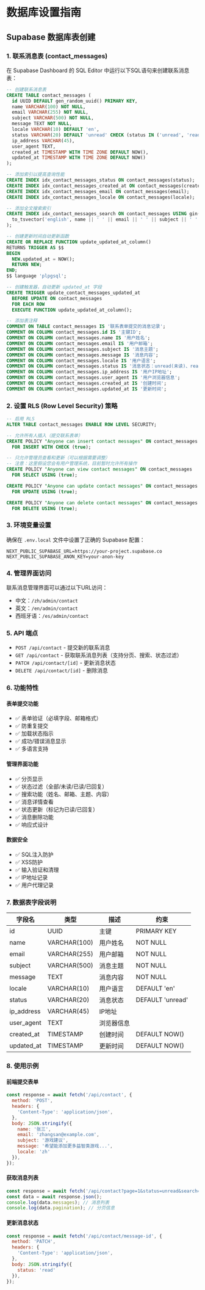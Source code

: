 # 数据库设置指南

## Supabase 数据库表创建

### 1. 联系消息表 (contact_messages)

在 Supabase Dashboard 的 SQL Editor 中运行以下SQL语句来创建联系消息表：

```sql
-- 创建联系消息表
CREATE TABLE contact_messages (
  id UUID DEFAULT gen_random_uuid() PRIMARY KEY,
  name VARCHAR(100) NOT NULL,
  email VARCHAR(255) NOT NULL,
  subject VARCHAR(500) NOT NULL,
  message TEXT NOT NULL,
  locale VARCHAR(10) DEFAULT 'en',
  status VARCHAR(20) DEFAULT 'unread' CHECK (status IN ('unread', 'read', 'replied')),
  ip_address VARCHAR(45),
  user_agent TEXT,
  created_at TIMESTAMP WITH TIME ZONE DEFAULT NOW(),
  updated_at TIMESTAMP WITH TIME ZONE DEFAULT NOW()
);

-- 添加索引以提高查询性能
CREATE INDEX idx_contact_messages_status ON contact_messages(status);
CREATE INDEX idx_contact_messages_created_at ON contact_messages(created_at DESC);
CREATE INDEX idx_contact_messages_email ON contact_messages(email);
CREATE INDEX idx_contact_messages_locale ON contact_messages(locale);

-- 添加全文搜索索引
CREATE INDEX idx_contact_messages_search ON contact_messages USING gin(
  to_tsvector('english', name || ' ' || email || ' ' || subject || ' ' || message)
);

-- 创建更新时间自动更新函数
CREATE OR REPLACE FUNCTION update_updated_at_column()
RETURNS TRIGGER AS $$
BEGIN
  NEW.updated_at = NOW();
  RETURN NEW;
END;
$$ language 'plpgsql';

-- 创建触发器，自动更新 updated_at 字段
CREATE TRIGGER update_contact_messages_updated_at 
  BEFORE UPDATE ON contact_messages 
  FOR EACH ROW 
  EXECUTE FUNCTION update_updated_at_column();

-- 添加表注释
COMMENT ON TABLE contact_messages IS '联系表单提交的消息记录';
COMMENT ON COLUMN contact_messages.id IS '主键ID';
COMMENT ON COLUMN contact_messages.name IS '用户姓名';
COMMENT ON COLUMN contact_messages.email IS '用户邮箱';
COMMENT ON COLUMN contact_messages.subject IS '消息主题';
COMMENT ON COLUMN contact_messages.message IS '消息内容';
COMMENT ON COLUMN contact_messages.locale IS '用户语言';
COMMENT ON COLUMN contact_messages.status IS '消息状态：unread(未读)、read(已读)、replied(已回复)';
COMMENT ON COLUMN contact_messages.ip_address IS '用户IP地址';
COMMENT ON COLUMN contact_messages.user_agent IS '用户浏览器信息';
COMMENT ON COLUMN contact_messages.created_at IS '创建时间';
COMMENT ON COLUMN contact_messages.updated_at IS '更新时间';
```

### 2. 设置 RLS (Row Level Security) 策略

```sql
-- 启用 RLS
ALTER TABLE contact_messages ENABLE ROW LEVEL SECURITY;

-- 允许所有人插入（提交联系表单）
CREATE POLICY "Anyone can insert contact messages" ON contact_messages
  FOR INSERT WITH CHECK (true);

-- 只允许管理员查看和更新（可以根据需要调整）
-- 注意：这里假设您会有用户管理系统，目前暂时允许所有操作
CREATE POLICY "Anyone can view contact messages" ON contact_messages
  FOR SELECT USING (true);

CREATE POLICY "Anyone can update contact messages" ON contact_messages
  FOR UPDATE USING (true);

CREATE POLICY "Anyone can delete contact messages" ON contact_messages
  FOR DELETE USING (true);
```

### 3. 环境变量设置

确保在 `.env.local` 文件中设置了正确的 Supabase 配置：

```env
NEXT_PUBLIC_SUPABASE_URL=https://your-project.supabase.co
NEXT_PUBLIC_SUPABASE_ANON_KEY=your-anon-key
```

### 4. 管理界面访问

联系消息管理界面可以通过以下URL访问：

- 中文：`/zh/admin/contact`
- 英文：`/en/admin/contact`
- 西班牙语：`/es/admin/contact`

### 5. API 端点

- `POST /api/contact` - 提交新的联系消息
- `GET /api/contact` - 获取联系消息列表（支持分页、搜索、状态过滤）
- `PATCH /api/contact/[id]` - 更新消息状态
- `DELETE /api/contact/[id]` - 删除消息

### 6. 功能特性

#### 表单提交功能
- ✅ 表单验证（必填字段、邮箱格式）
- ✅ 防重复提交
- ✅ 加载状态指示
- ✅ 成功/错误消息显示
- ✅ 多语言支持

#### 管理界面功能
- ✅ 分页显示
- ✅ 状态过滤（全部/未读/已读/已回复）
- ✅ 搜索功能（姓名、邮箱、主题、内容）
- ✅ 消息详情查看
- ✅ 状态更新（标记为已读/已回复）
- ✅ 消息删除功能
- ✅ 响应式设计

#### 数据安全
- ✅ SQL注入防护
- ✅ XSS防护
- ✅ 输入验证和清理
- ✅ IP地址记录
- ✅ 用户代理记录

### 7. 数据表字段说明

| 字段名 | 类型 | 描述 | 约束 |
|--------|------|------|------|
| id | UUID | 主键 | PRIMARY KEY |
| name | VARCHAR(100) | 用户姓名 | NOT NULL |
| email | VARCHAR(255) | 用户邮箱 | NOT NULL |
| subject | VARCHAR(500) | 消息主题 | NOT NULL |
| message | TEXT | 消息内容 | NOT NULL |
| locale | VARCHAR(10) | 用户语言 | DEFAULT 'en' |
| status | VARCHAR(20) | 消息状态 | DEFAULT 'unread' |
| ip_address | VARCHAR(45) | IP地址 | |
| user_agent | TEXT | 浏览器信息 | |
| created_at | TIMESTAMP | 创建时间 | DEFAULT NOW() |
| updated_at | TIMESTAMP | 更新时间 | DEFAULT NOW() |

### 8. 使用示例

#### 前端提交表单
```javascript
const response = await fetch('/api/contact', {
  method: 'POST',
  headers: {
    'Content-Type': 'application/json',
  },
  body: JSON.stringify({
    name: '张三',
    email: 'zhangsan@example.com',
    subject: '游戏建议',
    message: '希望能添加更多益智类游戏...',
    locale: 'zh'
  }),
});
```

#### 获取消息列表
```javascript
const response = await fetch('/api/contact?page=1&status=unread&search=游戏');
const data = await response.json();
console.log(data.messages); // 消息列表
console.log(data.pagination); // 分页信息
```

#### 更新消息状态
```javascript
const response = await fetch('/api/contact/message-id', {
  method: 'PATCH',
  headers: {
    'Content-Type': 'application/json',
  },
  body: JSON.stringify({
    status: 'read'
  }),
});
``` 